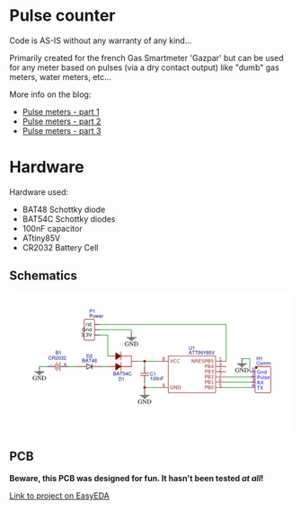 # Pulse counter

Code is AS-IS without any warranty of any kind...

Primarily created for the french Gas Smartmeter 'Gazpar' but can be used for any meter based on pulses (via a dry contact output) like "dumb" gas meters, water meters, etc...

More info on the blog:

* [Pulse meters - part 1](http://www.guillier.org/blog/2019/08/pulse-meters-part-1/)
* [Pulse meters - part 2](http://www.guillier.org/blog/2019/08/pulse-meters-part-2/)
* [Pulse meters - part 3](http://www.guillier.org/blog/2019/08/pulse-meters-part-3/)

# Hardware

Hardware used:

* BAT48 Schottky diode
* BAT54C Schottky diodes
* 100nF capacitor
* ATtiny85V
* CR2032 Battery Cell

## Schematics

![Schematics](Schematic_Autonomous-Pulse-Counter.png)

## PCB

**Beware, this PCB was designed for fun. It hasn't been tested _at all_!**

[Link to project on EasyEDA](https://easyeda.com/fguillier/autonomous-pulse-counter)

